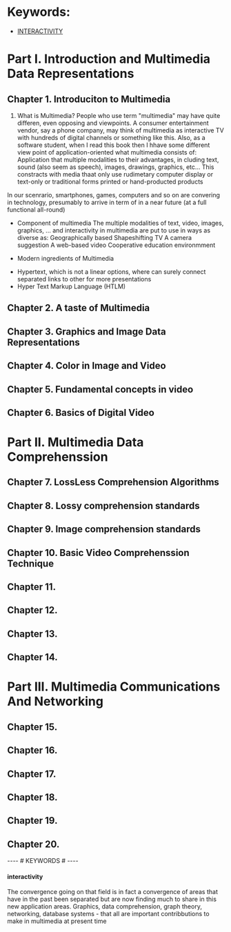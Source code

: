 # Keywords:

- [INTERACTIVITY](#interactivity)

# Part  I. Introduction and Multimedia Data Representations


## Chapter 1. Introduciton to Multimedia
1. What is Multimedia?
People who use term "multimedia" may have quite differen, even opposing and viewpoints. A consumer entertainment vendor, say a phone company, may think of multimedia as interactive TV with hundreds of digital channels or something like this.
Also, as a software student, when I read this book then I hhave some different view point of application-oriented what multimedia consists of: Application that multiple modalities to their advantages, in cluding text, sound (also seem as speech), images, drawings, graphics, etc...
This constracts with media thaat only use rudimetary computer display or text-only or traditional forms printed or hand-producted products

In our scenrario, smartphones, games, computers and so on are convering in technology, presumably to arrive in term of in a near future (at a full  functional all-round)

- Component of multimedia
The multiple modalities of text, video, images, graphics, ... and interactivity in multimedia are put to use in ways as diverse as:
Geographically based
Shapeshifting TV
A camera suggestion
A web-based video
Cooperative education environmment

- Modern ingredients of Multimedia
+ Hypertext, which is not a linear options, where can surely connect separated links to other for more presentations
+ Hyper Text Markup Language (HTLM)

## Chapter 2. A taste of Multimedia
## Chapter 3. Graphics and Image Data Representations
## Chapter 4. Color in Image and Video
## Chapter 5. Fundamental concepts in video
## Chapter 6. Basics of Digital Video

# Part II. Multimedia Data Comprehenssion

## Chapter 7. LossLess Comprehension Algorithms
## Chapter 8. Lossy comprehension standards 
## Chapter 9. Image comprehension standards 
## Chapter 10. Basic Video Comprehenssion Technique
## Chapter 11.  
## Chapter 12.  
## Chapter 13.  
## Chapter 14. 

# Part III. Multimedia Communications And Networking

## Chapter 15.  
## Chapter 16.  
## Chapter 17.  
## Chapter 18.  
## Chapter 19.  
## Chapter 20.

---- # KEYWORDS # ----
 
#### interactivity 

The convergence going on that field is in fact a convergence of areas that have in the past been separated but are now finding much to share in this new application areas.
Graphics, data comprehension, graph theory, networking, database systems - that all are important contribbutions to make in multimedia at present time

####

####

####

####

####



